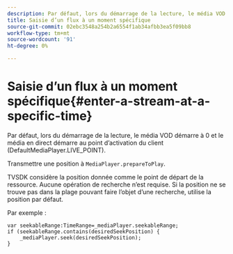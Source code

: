 ```yaml
---
description: Par défaut, lors du démarrage de la lecture, le média VOD démarre à 0 et le média en direct démarre au point d’activation du client (DefaultMediaPlayer.LIVE_POINT).
title: Saisie d’un flux à un moment spécifique
source-git-commit: 02ebc3548a254b2a6554f1ab34afbb3ea5f09bb8
workflow-type: tm+mt
source-wordcount: '91'
ht-degree: 0%

---
```


# Saisie d’un flux à un moment spécifique{#enter-a-stream-at-a-specific-time}

Par défaut, lors du démarrage de la lecture, le média VOD démarre à 0 et le média en direct démarre au point d’activation du client (DefaultMediaPlayer.LIVE_POINT).

Transmettre une position à `MediaPlayer.prepareToPlay`.

TVSDK considère la position donnée comme le point de départ de la ressource. Aucune opération de recherche n’est requise. Si la position ne se trouve pas dans la plage pouvant faire l’objet d’une recherche, utilise la position par défaut.

Par exemple :

```
var seekableRange:TimeRange=_mediaPlayer.seekableRange; 
if (seekableRange.contains(desiredSeekPosition) { 
    _mediaPlayer.seek(desiredSeekPosition); 
}
```
